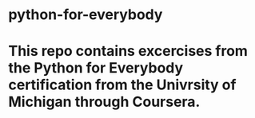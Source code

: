 # python-for-everybody
# This repo contains excercises from the Python for Everybody certification from the Univrsity of Michigan through Coursera.
